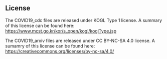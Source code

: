 ## License

The COVID19_cdc files are released under KOGL Type 1 license. A summary of this license can be found here:
	https://www.mcst.go.kr/kor/s_open/kogl/koglType.jsp

The COVID19_arxiv files are released under CC BY-NC-SA 4.0 license. A sumamry of this license can be found here:
		https://creativecommons.org/licenses/by-nc-sa/4.0/
